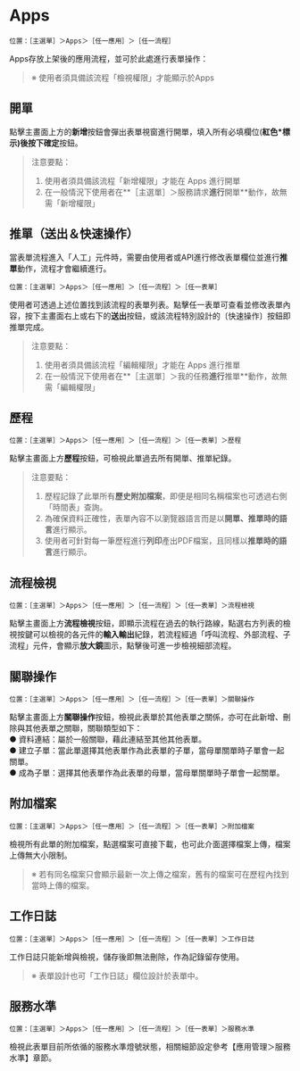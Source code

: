 
# Apps

```
位置：［主選單］＞Apps＞［任一應用］＞［任一流程］
```

Apps存放上架後的應用流程，並可於此處進行表單操作：

> ※ 使用者須具備該流程「檢視權限」才能顯示於Apps

## 開單

點擊主畫面上方的**新增**按鈕會彈出表單視窗進行開單，填入所有必填欄位(**紅色\***標示)後按下**確定**按鈕。

> 注意要點：  
> 1. 使用者須具備該流程「新增權限」才能在 Apps 進行開單  
> 2. 在一般情況下使用者在**［主選單］＞服務請求**進行**開單**動作，故無需「新增權限」

## 推單（送出＆快速操作）

當表單流程進入「人工」元件時，需要由使用者或API進行修改表單欄位並進行**推單**動作，流程才會繼續進行。

```
位置：［主選單］＞Apps＞［任一應用］＞［任一流程］＞［任一表單］
```

使用者可透過上述位置找到該流程的表單列表。點擊任一表單可查看並修改表單內容，按下主畫面右上或右下的**送出**按鈕，或該流程特別設計的〔快速操作〕按鈕即推單完成。

> 注意要點：  
> 1. 使用者須具備該流程「編輯權限」才能在 Apps 進行推單
> 2. 在一般情況下使用者在**［主選單］＞我的任務**進行**推單**動作，故無需「編輯權限」

## 歷程

```
位置：［主選單］＞Apps＞［任一應用］＞［任一流程］＞［任一表單］＞歷程
```

點擊主畫面上方**歷程**按鈕，可檢視此單過去所有開單、推單紀錄。

> 注意要點：  
> 1. 歷程記錄了此單所有**歷史附加檔案**，即便是相同名稱檔案也可透過右側「時間表」查詢。  
> 2. 為確保資料正確性，表單內容不以瀏覽器語言而是以**開單、推單時的語言**進行顯示。  
> 3. 使用者可針對每一筆歷程進行**列印**產出PDF檔案，且同樣以**推單時的語言**進行顯示。

## 流程檢視

```
位置：［主選單］＞Apps＞［任一應用］＞［任一流程］＞［任一表單］＞流程檢視
```

點擊主畫面上方**流程檢視**按鈕，即顯示流程在過去的執行路線，點選右方列表的檢視按鍵可以檢視的各元件的**輸入輸出**紀錄，若流程經過「呼叫流程、外部流程、子流程」元件，會顯示**放大鏡**圖示，點擊後可進一步檢視細部流程。

## 關聯操作

```
位置：［主選單］＞Apps＞［任一應用］＞［任一流程］＞［任一表單］＞關聯操作
```

點擊主畫面上方**關聯操作**按鈕，檢視此表單於其他表單之關係，亦可在此新增、刪除與其他表單之關聯，關聯類型如下：  
● 資料連結：屬於一般關聯，藉此連結至其他其他表單。  
● 建立子單：當此單選擇其他表單作為此表單的子單，當母單關單時子單會一起關單。  
● 成為子單：選擇其他表單作為此表單的母單，當母單關單時子單會一起關單。

## 附加檔案

```
位置：［主選單］＞Apps＞［任一應用］＞［任一流程］＞［任一表單］＞附加檔案
```

檢視所有此單的附加檔案，點選檔案可直接下載，也可此介面選擇檔案上傳，檔案上傳無大小限制。

> ※ 若有同名檔案只會顯示最新一次上傳之檔案，舊有的檔案可在歷程內找到當時上傳的檔案。

## 工作日誌

```
位置：［主選單］＞Apps＞［任一應用］＞［任一流程］＞［任一表單］＞工作日誌
```

工作日誌只能新增與檢視，儲存後即無法刪除，作為記錄留存使用。

> ※ 表單設計也可「工作日誌」欄位設計於表單中。

## 服務水準

```
位置：［主選單］＞Apps＞［任一應用］＞［任一流程］＞［任一表單］＞服務水準
```

檢視此表單目前所依循的服務水準燈號狀態，相關細節設定參考【應用管理＞服務水準】章節。
